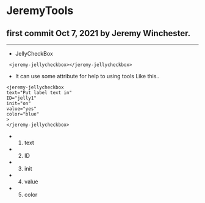 JeremyTools
=============

first commit Oct 7, 2021 by Jeremy Winchester.
-------------

***
* JellyCheckBox
```
 <jeremy-jellycheckbox></jeremy-jellycheckbox>
```
 * It can use some attribute for help to using tools Like this..
```
<jeremy-jellycheckbox 
text="Put label text in" 
ID="jelly1" 
init="on" 
value="yes"
color="blue"
>
</jeremy-jellycheckbox>
```
  * 1. text
  * 2. ID
  * 3. init
  * 4. value
  * 5. color

